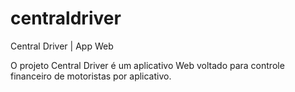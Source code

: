 # centraldriver
Central Driver | App Web

O projeto Central Driver é um aplicativo Web voltado para controle financeiro de motoristas por aplicativo.

